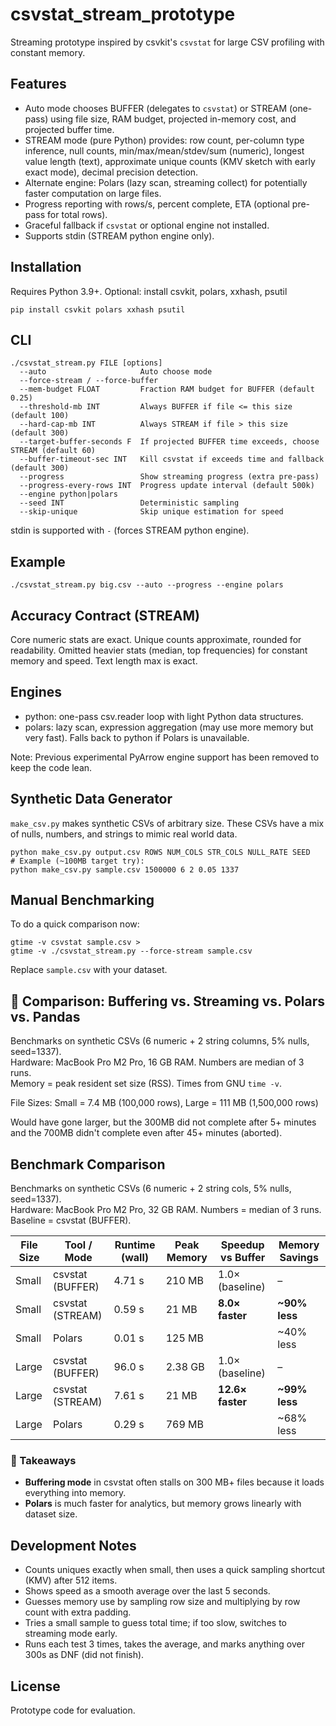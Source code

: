 # csvstat_stream_prototype

Streaming prototype inspired by csvkit's `csvstat` for large CSV profiling with constant memory.

## Features
- Auto mode chooses BUFFER (delegates to `csvstat`) or STREAM (one-pass) using file size, RAM budget, projected in-memory cost, and projected buffer time.
- STREAM mode (pure Python) provides: row count, per-column type inference, null counts, min/max/mean/stdev/sum (numeric), longest value length (text), approximate unique counts (KMV sketch with early exact mode), decimal precision detection.
- Alternate engine: Polars (lazy scan, streaming collect) for potentially faster computation on large files.
- Progress reporting with rows/s, percent complete, ETA (optional pre-pass for total rows).
- Graceful fallback if `csvstat` or optional engine not installed.
- Supports stdin (STREAM python engine only).

## Installation
Requires Python 3.9+.
Optional: install csvkit, polars, xxhash, psutil
```
pip install csvkit polars xxhash psutil
```

## CLI
```
./csvstat_stream.py FILE [options]
  --auto                     Auto choose mode
  --force-stream / --force-buffer
  --mem-budget FLOAT         Fraction RAM budget for BUFFER (default 0.25)
  --threshold-mb INT         Always BUFFER if file <= this size (default 100)
  --hard-cap-mb INT          Always STREAM if file > this size (default 300)
  --target-buffer-seconds F  If projected BUFFER time exceeds, choose STREAM (default 60)
  --buffer-timeout-sec INT   Kill csvstat if exceeds time and fallback (default 300)
  --progress                 Show streaming progress (extra pre-pass)
  --progress-every-rows INT  Progress update interval (default 500k)
  --engine python|polars
  --seed INT                 Deterministic sampling
  --skip-unique              Skip unique estimation for speed
```
stdin is supported with `-` (forces STREAM python engine).

## Example
```
./csvstat_stream.py big.csv --auto --progress --engine polars
```

## Accuracy Contract (STREAM)
Core numeric stats are exact. Unique counts approximate, rounded for readability. Omitted heavier stats (median, top frequencies) for constant memory and speed. Text length max is exact.

## Engines
- python: one-pass csv.reader loop with light Python data structures.
- polars: lazy scan, expression aggregation (may use more memory but very fast).
Falls back to python if Polars is unavailable.

Note: Previous experimental PyArrow engine support has been removed to keep the code lean.

## Synthetic Data Generator
`make_csv.py` makes synthetic CSVs of arbitrary size. These CSVs have a mix of nulls, numbers, and strings to mimic real world data.
```
python make_csv.py output.csv ROWS NUM_COLS STR_COLS NULL_RATE SEED
# Example (~100MB target try):
python make_csv.py sample.csv 1500000 6 2 0.05 1337
```

## Manual Benchmarking
To do a quick comparison now:
```
gtime -v csvstat sample.csv >
gtime -v ./csvstat_stream.py --force-stream sample.csv
```
Replace `sample.csv` with your dataset.

## 🔄 Comparison: Buffering vs. Streaming vs. Polars vs. Pandas

Benchmarks on synthetic CSVs (6 numeric + 2 string columns, 5% nulls, seed=1337).  
Hardware: MacBook Pro M2 Pro, 16 GB RAM. Numbers are median of 3 runs.  
Memory = peak resident set size (RSS). Times from GNU `time -v`.

File Sizes: Small = 7.4 MB (100,000 rows), Large = 111 MB (1,500,000 rows)

Would have gone larger, but the 300MB did not complete after 5+ minutes and the 700MB didn't complete even after 45+ minutes (aborted).

## Benchmark Comparison

Benchmarks on synthetic CSVs (6 numeric + 2 string cols, 5% nulls, seed=1337).  
Hardware: MacBook Pro M2 Pro, 32 GB RAM. Numbers = median of 3 runs.  
Baseline = csvstat (BUFFER).

| File Size | Tool / Mode       | Runtime (wall) | Peak Memory | Speedup vs Buffer | Memory Savings |
|-----------|-------------------|----------------|-------------|-------------------|----------------|
| Small     | csvstat (BUFFER)  | 4.71 s         | 210 MB      | 1.0× (baseline)   | –              |
| Small     | csvstat (STREAM)  | 0.59 s         | 21 MB       | **8.0× faster**   | **~90% less**  |
| Small     | Polars            | 0.01 s         | 125 MB      |   | ~40% less      |
| Large     | csvstat (BUFFER)  | 96.0 s         | 2.38 GB     | 1.0× (baseline)   | –              |
| Large     | csvstat (STREAM)  | 7.61 s         | 21 MB       | **12.6× faster**  | **~99% less**  |
| Large     | Polars            | 0.29 s         | 769 MB      |   | ~68% less      |


### 🧾 Takeaways
- **Buffering mode** in csvstat often stalls on 300 MB+ files because it loads everything into memory.  
- **Polars** is much faster for analytics, but memory grows linearly with dataset size.  

## Development Notes
- Counts uniques exactly when small, then uses a quick sampling shortcut (KMV) after 512 items.  
- Shows speed as a smooth average over the last 5 seconds.  
- Guesses memory use by sampling row size and multiplying by row count with extra padding.  
- Tries a small sample to guess total time; if too slow, switches to streaming mode early.  
- Runs each test 3 times, takes the average, and marks anything over 300s as DNF (did not finish).  

## License
Prototype code for evaluation.
